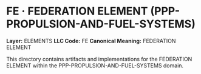 # FE · FEDERATION ELEMENT (PPP-PROPULSION-AND-FUEL-SYSTEMS)

**Layer:** ELEMENTS
**LLC Code:** FE
**Canonical Meaning:** FEDERATION ELEMENT

This directory contains artifacts and implementations for the FEDERATION ELEMENT within the PPP-PROPULSION-AND-FUEL-SYSTEMS domain.
